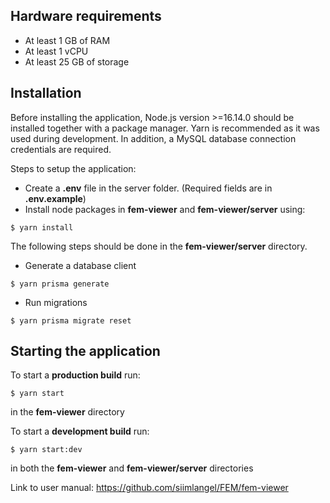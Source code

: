## Hardware requirements

-   At least 1 GB of RAM
-   At least 1 vCPU
-   At least 25 GB of storage

## Installation

Before installing the application, Node.js version >=16.14.0 should be installed together with a package manager. Yarn is recommended as it was used during development. In addition, a MySQL database connection credentials are required.

Steps to setup the application:

-   Create a **.env** file in the server folder. (Required fields are in **.env.example**)
-   Install node packages in **fem-viewer** and **fem-viewer/server** using:

```console
$ yarn install
```

The following steps should be done in the **fem-viewer/server** directory.

-   Generate a database client

```console
$ yarn prisma generate
```

-   Run migrations

```console
$ yarn prisma migrate reset
```

## Starting the application

To start a **production build** run:

```console
$ yarn start
```

in the **fem-viewer** directory

To start a **development build** run:

```console
$ yarn start:dev
```

in both the **fem-viewer** and **fem-viewer/server** directories

Link to user manual: https://github.com/siimlangel/FEM/fem-viewer

